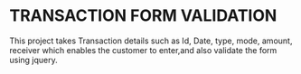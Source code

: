 # TRANSACTION FORM VALIDATION

This project takes Transaction details such as Id, Date, type, mode, amount, receiver which enables the customer to enter,and  also validate the form using jquery.
